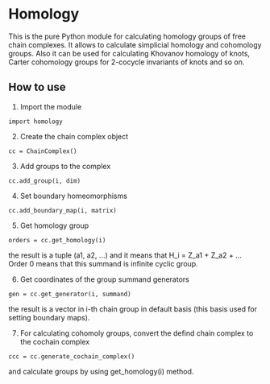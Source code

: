 # Homology

This is the pure Python module for calculating homology groups of free chain complexes. It allows to calculate simplicial homology and cohomology groups. Also it can be used for calculating Khovanov homology of knots, Carter cohomology groups for 2-cocycle invariants of knots and so on.

## How to use

1. Import the module
```
import homology
```

2. Create the chain complex object
```
cc = ChainComplex()
```

3. Add groups to the complex
```
cc.add_group(i, dim)
```

4. Set boundary homeomorphisms
```
cc.add_boundary_map(i, matrix)
```

5. Get homology group
```
orders = cc.get_homology(i)
```

the result is a tuple (a1, a2, ...) and it means that H_i = Z_a1 + Z_a2 + ... Order 0 means that this summand is infinite cyclic group.

6. Get coordinates of the group summand generators
```
gen = cc.get_generator(i, summand)
```

the result is a vector in i-th chain group in default basis (this basis used for setting boundary maps).

7. For calculating cohomoly groups, convert the defind chain complex to the cochain complex
```
ccc = cc.generate_cochain_complex()
```

and calculate groups by using get_homology(i) method.
